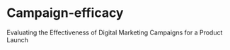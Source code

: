 # Campaign-efficacy
Evaluating the Effectiveness of Digital Marketing Campaigns for a Product Launch
